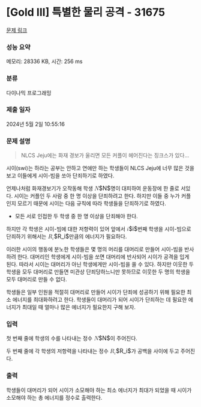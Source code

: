 # [Gold III] 특별한 물리 공격 - 31675 

[문제 링크](https://www.acmicpc.net/problem/31675) 

### 성능 요약

메모리: 28336 KB, 시간: 256 ms

### 분류

다이나믹 프로그래밍

### 제출 일자

2024년 5월 2일 10:55:16

### 문제 설명

<blockquote>
<p>NLCS Jeju에는 화재 경보가 울리면 모든 커플이 헤어진다는 징크스가 있다...</p>
</blockquote>

<p>시이(swi)는 하라는 공부는 안하고 연애만 하는 학생들이 NLCS Jeju에 너무 많은 것을 보고 이들에게 시이-빔을 쏘아 단죄하기로 하였다.</p>

<p>언제나처럼 화재경보기가 오작동해 학생 <mjx-container class="MathJax" jax="CHTML" style="font-size: 109%; position: relative;"><mjx-math class="MJX-TEX" aria-hidden="true"><mjx-mi class="mjx-i"><mjx-c class="mjx-c1D441 TEX-I"></mjx-c></mjx-mi></mjx-math><mjx-assistive-mml unselectable="on" display="inline"><math xmlns="http://www.w3.org/1998/Math/MathML"><mi>N</mi></math></mjx-assistive-mml><span aria-hidden="true" class="no-mathjax mjx-copytext">$N$</span></mjx-container>명이 대피하여 운동장에 한 줄로 서있다. 시이는 커플인 두 사람 중 한 명 이상을 단죄하려고 한다. 하지만 이들 중 누가 커플인지 모르기 때문에 시이는 다음 규칙에 따라 학생들을 단죄하기로 하였다.</p>

<ul>
	<li>모든 서로 인접한 두 학생 중 한 명 이상을 단죄해야 한다.</li>
</ul>

<p>하지만 각 학생은 시이-빔에 대한 저항력이 있어 앞에서 <mjx-container class="MathJax" jax="CHTML" style="font-size: 109%; position: relative;"><mjx-math class="MJX-TEX" aria-hidden="true"><mjx-mi class="mjx-i"><mjx-c class="mjx-c1D456 TEX-I"></mjx-c></mjx-mi></mjx-math><mjx-assistive-mml unselectable="on" display="inline"><math xmlns="http://www.w3.org/1998/Math/MathML"><mi>i</mi></math></mjx-assistive-mml><span aria-hidden="true" class="no-mathjax mjx-copytext">$i$</span></mjx-container>번째 학생을 시이-빔으로 단죄하기 위해서는 <mjx-container class="MathJax" jax="CHTML" style="font-size: 109%; position: relative;"><mjx-math class="MJX-TEX" aria-hidden="true"><mjx-msub><mjx-mi class="mjx-i"><mjx-c class="mjx-c1D445 TEX-I"></mjx-c></mjx-mi><mjx-script style="vertical-align: -0.15em;"><mjx-mi class="mjx-i" size="s"><mjx-c class="mjx-c1D456 TEX-I"></mjx-c></mjx-mi></mjx-script></mjx-msub></mjx-math><mjx-assistive-mml unselectable="on" display="inline"><math xmlns="http://www.w3.org/1998/Math/MathML"><msub><mi>R</mi><mi>i</mi></msub></math></mjx-assistive-mml><span aria-hidden="true" class="no-mathjax mjx-copytext">$R_i$</span></mjx-container>만큼의 에너지가 필요하다.</p>

<p>이러한 시이의 행동에 분노한 학생들은 몇 명의 머리를 대머리로 만들어 시이-빔을 반사하려 한다. 대머리인 학생에게 시이-빔을 쏘면 대머리에 반사되어 시이가 공격을 입게 된다. 따라서 시이는 대머리가 아닌 학생에게만 시이-빔을 쏠 수 있다. 하지만 이웃한 두 학생을 모두 대머리로 만들면 미관상 단죄당하느니만 못하므로 이웃한 두 명의 학생을 모두 대머리로 만들 수 없다.</p>

<p>학생들은 일부 인원을 적절히 대머리로 만들어 시이가 단죄에 성공하기 위해 필요한 최소 에너지를 최대화하려고 한다. 학생들이 대머리가 되어 시이가 단죄하는 데 필요한 에너지가 최대일 때 얼마나 많은 에너지가 필요한지 구해 보자.</p>

### 입력 

 <p>첫 번째 줄에 학생의 수를 나타내는 정수 <mjx-container class="MathJax" jax="CHTML" style="font-size: 109%; position: relative;"><mjx-math class="MJX-TEX" aria-hidden="true"><mjx-mi class="mjx-i"><mjx-c class="mjx-c1D441 TEX-I"></mjx-c></mjx-mi></mjx-math><mjx-assistive-mml unselectable="on" display="inline"><math xmlns="http://www.w3.org/1998/Math/MathML"><mi>N</mi></math></mjx-assistive-mml><span aria-hidden="true" class="no-mathjax mjx-copytext">$N$</span></mjx-container>이 주어진다.</p>

<p>두 번째 줄에 각 학생의 저항력을 나타내는 정수 <mjx-container class="MathJax" jax="CHTML" style="font-size: 109%; position: relative;"><mjx-math class="MJX-TEX" aria-hidden="true"><mjx-msub><mjx-mi class="mjx-i"><mjx-c class="mjx-c1D445 TEX-I"></mjx-c></mjx-mi><mjx-script style="vertical-align: -0.15em;"><mjx-mi class="mjx-i" size="s"><mjx-c class="mjx-c1D456 TEX-I"></mjx-c></mjx-mi></mjx-script></mjx-msub></mjx-math><mjx-assistive-mml unselectable="on" display="inline"><math xmlns="http://www.w3.org/1998/Math/MathML"><msub><mi>R</mi><mi>i</mi></msub></math></mjx-assistive-mml><span aria-hidden="true" class="no-mathjax mjx-copytext">$R_i$</span></mjx-container>가 공백을 사이에 두고 주어진다.</p>

### 출력 

 <p>학생들이 대머리가 되어 시이가 소모해야 하는 최소 에너지가 최대가 되었을 때 시이가 소모해야 하는 총 에너지를 정수로 출력한다.</p>

